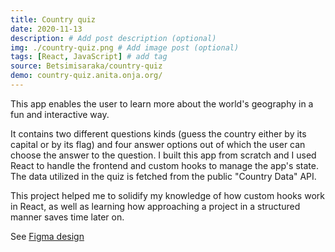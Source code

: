 ```yaml
---
title: Country quiz
date: 2020-11-13
description: # Add post description (optional)
img: ./country-quiz.png # Add image post (optional)
tags: [React, JavaScript] # add tag
source: Betsimisaraka/country-quiz
demo: country-quiz.anita.onja.org/
---
```

This app enables the user to learn more about the world's geography in a fun and interactive way.  

It contains two different questions kinds (guess the country either by its capital or by its flag) and four answer options out of which the user can choose the answer to the question. I built this app from scratch and I used React to handle the frontend and custom hooks to manage the app's state. The data utilized in the quiz is fetched from the public "Country Data" API. 

This project helped me to solidify my knowledge of how custom hooks work in React, as well as learning how approaching a project in a structured manner saves time later on.

See [Figma design](https://www.figma.com/file/Gw0ZNBbYN8asqFlZWy3jG1)
